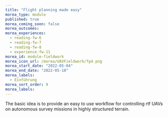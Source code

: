 ```yaml
---
title: "Flight planning made easy"
morea_type: module
published: true
morea_coming_soon: false
morea_outcomes:
morea_experiences:
  - reading-fw-6
  - reading-fw-7
  - reading-fw-8  
  - experience-fw-11    
morea_id: module-fieldwork
morea_icon_url: /morea/UAVFieldwork/fp4.png
morea_start_date: "2022-05-04"
morea_end_date: "2022-05-18"
morea_labels: 
  - Einführung
morea_sort_order: 9
morea_labels:
---
```



The basic idea is to provide an easy to use workflow for controlling rtf UAVs on autonomous survey missions in highly structured terrain.